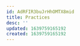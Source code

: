 ```yaml
---
id: AdRFIR3buJrHhOMTX8mid
title: Practices
desc: ''
updated: 1639759165192
created: 1639759165192
---
```


